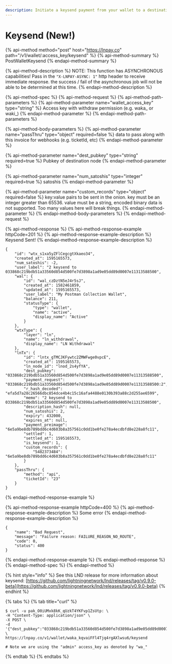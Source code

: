 ```yaml
---
description: Initiate a keysend payment from your wallet to a destination pubkey
---
```


# Keysend \(New!\)

{% api-method method="post" host="https://lnpay.co" path="/v1/wallet/:access\_key/keysend" %}
{% api-method-summary %}
PostWalletKeysend
{% endapi-method-summary %}

{% api-method-description %}
NOTE: This function has ASYNCHRONOUS capabilities! Pass in the `"X-LNPAY-ASYNC: 1"` http header to receive immediate response. the success / fail of the asynchronous job will not be able to be determined at this time.
{% endapi-method-description %}

{% api-method-spec %}
{% api-method-request %}
{% api-method-path-parameters %}
{% api-method-parameter name="wallet\_access\_key" type="string" %}
Access key with withdraw permission \(e.g. waka\_ or waki\_\)
{% endapi-method-parameter %}
{% endapi-method-path-parameters %}

{% api-method-body-parameters %}
{% api-method-parameter name="passThru" type="object" required=false %}
data to pass along with this invoice for webhooks \(e.g. ticketId, etc\)
{% endapi-method-parameter %}

{% api-method-parameter name="dest\_pubkey" type="string" required=true %}
Pubkey of destination node
{% endapi-method-parameter %}

{% api-method-parameter name="num\_satoshis" type="integer" required=true %}
satoshis
{% endapi-method-parameter %}

{% api-method-parameter name="custom\_records" type="object" required=false %}
key:value pairs to be sent in the onion. key must be an integer greater than 65536. value must be a string, encoded binary data is not supported. Too many values here will break things.
{% endapi-method-parameter %}
{% endapi-method-body-parameters %}
{% endapi-method-request %}

{% api-method-response %}
{% api-method-response-example httpCode=201 %}
{% api-method-response-example-description %}
Keysend Sent!
{% endapi-method-response-example-description %}

```text
{
    "id": "wtx_s1xa5yZFlCegcgtXkaeo34",
    "created_at": 1595165573,
    "num_satoshis": -2,
    "user_label": "2 keysend to 033868c219bdb51a33560d854d500fe7d3898a1ad9e05dd89d0007e11313588500",
    "wal": {
        "id": "wal_czDztN5eJ4r5sJ",
        "created_at": 1582461859,
        "updated_at": 1595165573,
        "user_label": "My Postman Collection Wallet",
        "balance": 211,
        "statusType": {
            "type": "wallet",
            "name": "active",
            "display_name": "Active"
        }
    },
    "wtxType": {
        "layer": "ln",
        "name": "ln_withdrawal",
        "display_name": "LN Withdrawal"
    },
    "lnTx": {
        "id": "lntx_gTMCJKFywtc2ZMWFwge0vpcE",
        "created_at": 1595165573,
        "ln_node_id": "lnod_2s4yfYA",
        "dest_pubkey": "033868c219bdb51a33560d854d500fe7d3898a1ad9e05dd89d0007e11313588500",
        "payment_request": "033868c219bdb51a33560d854d500fe7d3898a1ad9e05dd89d0007e11313588500:2",
        "r_hash_decoded": "efa5d7a28c26566dbc854dce4b4c15c16afa4488e0130b393a88c2d255ae6599",
        "memo": "2 keysend to 033868c219bdb51a33560d854d500fe7d3898a1ad9e05dd89d0007e11313588500",
        "description_hash": null,
        "num_satoshis": 2,
        "expiry": 432000,
        "expires_at": null,
        "payment_preimage": "6e5a9be8db789bdd6c4d603b8a357561c0dd1be0fe278a4ecdbfd8e228a8fc11",
        "settled": 1,
        "settled_at": 1595165573,
        "is_keysend": 1,
        "custom_records": {
            "5482373484": "6e5a9be8db789bdd6c4d603b8a357561c0dd1be0fe278a4ecdbfd8e228a8fc11"
        }
    },
    "passThru": {
        "method": "api",
        "ticketId": "23"
    }
}
```
{% endapi-method-response-example %}

{% api-method-response-example httpCode=400 %}
{% api-method-response-example-description %}
Some error
{% endapi-method-response-example-description %}

```text
{
    "name": "Bad Request",
    "message": "Failure reason: FAILURE_REASON_NO_ROUTE",
    "code": 0,
    "status": 400
}
```
{% endapi-method-response-example %}
{% endapi-method-response %}
{% endapi-method-spec %}
{% endapi-method %}

{% hint style="info" %}
See this LND release for more information about keysend: [https://github.com/lightningnetwork/lnd/releases/tag/v0.9.0-beta](https://github.com/lightningnetwork/lnd/releases/tag/v0.9.0-beta)
{% endhint %}

{% tabs %}
{% tab title="curl" %}
```text
$ curl -u pak_O0iUMxk8kK_qUzkT4YKFvp1ZsUtp: \
-H "Content-Type: application/json" \
-X POST \
-d '{"dest_pubkey":"033868c219bdb51a33560d854d500fe7d3898a1ad9e05dd89d0007e11313588500","num_satoshis":2}' \
https://lnpay.co/v1/wallet/waka_kqvaiFFl4Tjq4rgAXlwsu6/keysend

# Note we are using the "admin" access_key as denoted by "wa_"
```
{% endtab %}
{% endtabs %}

